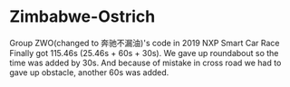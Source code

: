 # Zimbabwe-Ostrich
Group ZWO(changed to 奔驰不漏油)'s code in 2019 NXP Smart Car Race
Finally got 115.46s (25.46s + 60s + 30s).
We gave up roundabout so the time was added by 30s. 
And because of mistake in cross road we had to gave up obstacle, another 60s was added.
